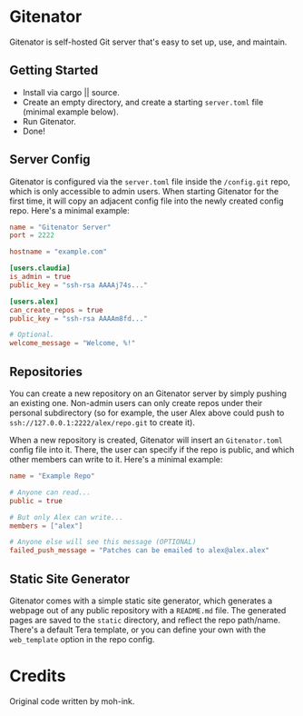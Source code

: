 # Gitenator

Gitenator is self-hosted Git server that's easy to set up, use, and maintain.

## Getting Started

- Install via cargo || source.
- Create an empty directory, and create a starting `server.toml` file (minimal example below).
- Run Gitenator.
- Done!

## Server Config

Gitenator is configured via the `server.toml` file inside the `/config.git` repo, which is only accessible to admin users.
When starting Gitenator for the first time, it will copy an adjacent config file into the newly created config repo.
Here's a minimal example:

```toml
name = "Gitenator Server"
port = 2222

hostname = "example.com"

[users.claudia]
is_admin = true
public_key = "ssh-rsa AAAAj74s..."

[users.alex]
can_create_repos = true
public_key = "ssh-rsa AAAAm8fd..."

# Optional.
welcome_message = "Welcome, %!"
```

## Repositories

You can create a new repository on an Gitenator server by simply pushing an existing one. Non-admin users can only create
repos under their personal subdirectory (so for example, the user Alex above could push to `ssh://127.0.0.1:2222/alex/repo.git`
to create it).

When a new repository is created, Gitenator will insert an `Gitenator.toml` config file into it. There, the user can specify if the repo
is public, and which other members can write to it. Here's a minimal example:

```toml
name = "Example Repo"

# Anyone can read...
public = true

# But only Alex can write...
members = ["alex"]

# Anyone else will see this message (OPTIONAL)
failed_push_message = "Patches can be emailed to alex@alex.alex"
```

## Static Site Generator

Gitenator comes with a simple static site generator, which generates a webpage out of any public repository with a `README.md` file.
The generated pages are saved to the `static` directory, and reflect the repo path/name. There's a default Tera template, or
you can define your own with the `web_template` option in the repo config.

# Credits

Original code written by moh-ink.